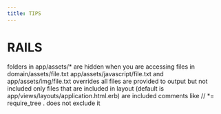 ```yaml
---
title: TIPS
---
```


RAILS
===

folders in app/assets/* are hidden when you are accessing files in domain/assets/file.txt app/assets/javascript/file.txt and app/assets/img/file.txt overrides
all files are provided to output but not included
only files that are included in layout (default is app/views/layouts/application.html.erb) are included
comments like // *= require_tree . does not exclude it

